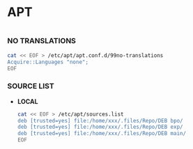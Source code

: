 # APT
#
#
### NO TRANSLATIONS
```sh
cat << EOF > /etc/apt/apt.conf.d/99no-translations
Acquire::Languages "none";
EOF
```

### SOURCE LIST
- **LOCAL**
    ```sh
    cat << EOF > /etc/apt/sources.list
    deb [trusted=yes] file:/home/xxx/.files/Repo/DEB bpo/
    deb [trusted=yes] file:/home/xxx/.files/Repo/DEB exp/
    deb [trusted=yes] file:/home/xxx/.files/Repo/DEB main/
    EOF
    ```